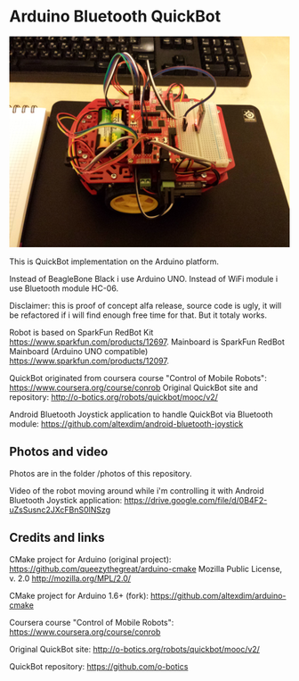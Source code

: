 Arduino Bluetooth QuickBot 
==================================

![Arduino QuickBot](/photos/20150504_233456.jpg?raw=true "Arduino QuickBot")

This is QuickBot implementation on the Arduino platform.

Instead of BeagleBone Black i use Arduino UNO.
Instead of WiFi module i use Bluetooth module HC-06.

Disclaimer: this is proof of concept alfa release, 
source code is ugly, it will be refactored if i will 
find enough free time for that. But it totaly works.

Robot is based on SparkFun RedBot Kit
    https://www.sparkfun.com/products/12697.
Mainboard is SparkFun RedBot Mainboard (Arduino UNO compatible)
    https://www.sparkfun.com/products/12097.

QuickBot originated from coursera course "Control of Mobile Robots": 
    https://www.coursera.org/course/conrob
Original QuickBot site and repository:
    http://o-botics.org/robots/quickbot/mooc/v2/

Android Bluetooth Joystick application to handle QuickBot via Bluetooth module:
    https://github.com/altexdim/android-bluetooth-joystick

Photos and video
----------------------------------
Photos are in the folder /photos of this repository.

Video of the robot moving around while i'm controlling it with
Android Bluetooth Joystick application:
    https://drive.google.com/file/d/0B4F2-uZsSusnc2JXcFBnS0lNSzg

Credits and links
----------------------------------
CMake project for Arduino (original project):
    https://github.com/queezythegreat/arduino-cmake
    Mozilla Public License, v. 2.0 http://mozilla.org/MPL/2.0/

CMake project for Arduino 1.6+ (fork):
    https://github.com/altexdim/arduino-cmake

Coursera course "Control of Mobile Robots": 
    https://www.coursera.org/course/conrob

Original QuickBot site:
    http://o-botics.org/robots/quickbot/mooc/v2/

QuickBot repository:
    https://github.com/o-botics
